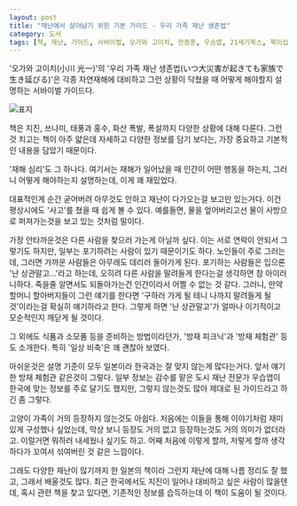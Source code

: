 ```yaml
---
layout: post
title: "재난에서 살아남기 위한 기본 가이드 - 우리 가족 재난 생존법"
category: 도서
tags: [책, 재난, 가이드, 서바이벌, 오가와 고이치, 전종훈, 우승엽, 21세기북스, 북이십일, 서평]
---
```


'오가와 고이치(小川 光一)'의
'우리 가족 재난 생존법(いつ大災害が起きても家族で生き延びる)'은
각종 자연재해에 대비하고 그런 상황이 닥쳤을 때 어떻게 해야할지 설명하는 서바이벌 가이드다.

![표지](https://lh3.googleusercontent.com/-qI0DTM564uw/WjZOfKJ9D6I/AAAAAAAAcdo/yNJDsjnUmGcgzS-prHTMEQkuaSwRMl2QgCE0YBhgL/s480/how-to-survive-with-family-from-disaster-guide-book.jpg)

책은 지진, 쓰나미, 태풍과 홍수, 화산 폭발, 폭설까지
다양한 상황에 대해 다룬다.
그런것 치고는 책이 아주 얇은데
자세하고 다양한 정보를 담기 보다는,
가장 중요하고 기본적인 내용을 담았기 때문이다.

'재해 심리'도 그 하나다.
여기서는 재해가 일어났을 때 인간이 어떤 행동을 하는지,
그러니 어떻게 해야하는지 설명하는데,
이게 꽤 재밌었다.

대표적인게 순간 굳어버려 아무것도 안하고 재난이 다가오는걸 보고만 있는거다.
이건 평상시에도 '사고'를 쳤을 때 쉽게 볼 수 있다.
예를들면, 물을 엎어버리고선 물이 사방으로 퍼져가는것을 보고 있는 것처럼 말이다.

가장 안타까운것은 다른 사람을 찾으러 가는게 아닐까 싶다.
이는 서로 연락이 안되서 그렇기도 하지만,
일부는 포기하려는 사람이 있기 때문이기도 하다.
노인들이 주로 그러는데,
그러면 가까운 사람들은 아무래도 데리러 돌아가게 된다.
포기하는 사람들은 입으론 '난 상관말고...'라고 하는데,
오히려 다른 사람을 말려들게 한다는걸 생각하면 참 아이러니하다.
죽을줄 알면서도 되돌아가는건 인간이라서 어쩔 수 없는 것 같다.
그러니, 만약 할머니 할아버지들이 그런 얘기를 한다면
'구하러 가게 될 테니 나까지 말려들게 될 것'이라는걸 확실히 얘기하라고 한다.
그렇게 하면 '난 상관말고'가 얼마나 이기적이고 모순적인지 깨닫게 될 것이다.

그 외에도 식품과 소모품 등을 준비하는 방법이라던가,
'방재 피크닉'과 '방재 체험관' 등도 소개한다.
특히 '일상 비축'은 꽤 괜찮아 보였다.

아쉬운것은 설명 기준이 모두 일본이라
한국과는 잘 맞지 않는게 많다는거다.
앞서 얘기한 방재 체험관 같은것이 그렇다.
일부 정보는 감수를 맡은 도시 재난 전문가 우습엽이
한국에 맞는 정보를 주로 달기도 했지만,
그렇지 않는것도 많아 제대로 된 가이드라고 하긴 좀 그렇다.

고양이 가족이 거의 등장하지 않는것도 아쉽다.
처음에는 이들을 통해 이야기처럼 재미있게 구성했나 싶었는데,
막상 보니 등장도 거의 없고
등장하는것도 거의 의미가 없더라고.
이럴거면 뭐하러 내세웠나 싶기도 하고.
어째 처음에 이렇게 할까, 저렇게 할까 생각하다가 꼬여서 섞여버린 것 같은 느낌이다.

그래도 다양한 재난이 많기까지 한 일본의 책이라 그런지
재난에 대해 나름 정리도 잘 했고, 그래서 배울것도 많다.
최근 한국에서도 지진이 일어나 대비하고 싶은 사람이 많을텐데,
혹시 관련 책을 찾고 있다면,
기존적인 정보를 습득하는데 이 책이 도움이 될 것이다.
